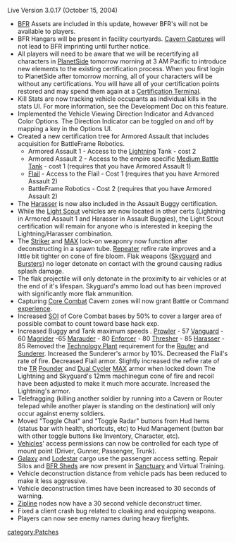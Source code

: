 Live Version 3.0.17 (October 15, 2004)

- [BFR](../BFR.md) Assets are included in this update, however
  BFR's will not be available to players.
- BFR Hangars will be present in facility courtyards. [Cavern
  Captures](../Cavern_Captures.md) will not lead to BFR
  imprinting until further notice.
- All players will need to be aware that we will be recertifying all
  characters in [PlanetSide](../PlanetSide.md) tomorrow morning
  at 3 AM Pacific to introduce new elements to the existing
  certification process. When you first login to PlanetSide after
  tomorrow morning, all of your characters will be without any
  certifications. You will have all of your certification points
  restored and may spend them again at a [Certification
  Terminal](../Certification_Terminal.md).
- Kill Stats are now tracking vehicle occupants as individual kills in
  the stats UI. For more information, see the Development Doc on this
  feature.
- Implemented the Vehicle Viewing Direction Indicator and Advanced
  Color Options. The Direction Indicator can be toggled on and off by
  mapping a key in the Options UI.
- Created a new certification tree for Armored Assault that includes
  acquisition for BattleFrame Robotics.
  - Armored Assault 1 - Access to the
    [Lightning](../Lightning.md) Tank - cost 2
  - Armored Assault 2 - Access to the empire specific [Medium Battle
    Tank](../Medium_Battle_Tank.md) - cost 1 (requires that you
    have Armored Assault 1)
  - [Flail](../Flail.md) - Access to the Flail - Cost 1
    (requires that you have Armored Assault 2)
  - BattleFrame Robotics - Cost 2 (requires that you have Armored
    Assault 2)
- The [Harasser](../Harasser.md) is now also included in the
  Assault Buggy certification.
- While the [Light Scout](../Light_Scout.md) vehicles are now
  located in other certs (Lightning in Armored Assault 1 and Harasser
  in Assault Buggies), the Light Scout certification will remain for
  anyone who is interested in keeping the Lightning/Harasser
  combination.
- The [Striker](../Striker.md) and [MAX](../MAX.md) lock-on
  weaponry now function after deconstructing in a spawn tube.
  [Repeater](../Repeater.md) refire rate improves and a little
  bit tighter on cone of fire bloom. Flak weapons
  ([Skyguard](../Skyguard.md) and [Bursters](../Burster.md))
  no loger detonate on contact with the ground causing radius splash
  damage.
- The flak projectile will only detonate in the proximity to air
  vehicles or at the end of it's lifespan. Skyguard's ammo load out
  has been improved with significantly more flak ammunition.
- Capturing [Core Combat](../Core_Combat.md) Cavern zones will
  now grant Battle or Command [experience](experience.md).
- Increased [SOI](../SOI.md) of Core Combat bases by 50% to cover
  a larger area of possible combat to count toward base hack exp.
- Increased Buggy and Tank maximum speeds .
  [Prowler](../Prowler.md) - 57 [Vanguard](../Vanguard.md) -
  60 [Magrider](../Magrider.md) -65
  [Marauder](../Marauder.md) - 80
  [Enforcer](../Enforcer.md) - 80
  [Thresher](../Thresher.md) - 85
  [Harasser](../Harasser.md) - 85 Removed the [Technology
  Plant](../Technology_Plant.md) requirement for the
  [Router](../Router.md) and [Sunderer](../Sunderer.md).
  Increased the Sunderer's armor by 10%. Decreased the Flail's rate of
  fire. Decreased Flail armor. Slightly increased the refire rate of
  the [TR](../TR.md) [Pounder](../Pounder.md) and [Dual
  Cycler](../Dual_Cycler.md) [MAX](../MAX.md) armor when
  locked down The Lightning and Skyguard's 12mm machinegun cone of
  fire and recoil have been adjusted to make it much more accurate.
  Increased the Lightning's armor.
- Telefragging (killing another soldier by running into a Cavern or
  Router telepad while another player is standing on the destination)
  will only occur against enemy soldiers.
- Moved "Toggle Chat" and "Toggle Radar" buttons from Hud Items
  (status bar with health, shortcuts, etc) to Hud Management (button
  bar with other toggle buttons like Inventory, Character, etc).
- [Vehicles](../Vehicle.md)' access permissions can now be
  controlled for each type of mount point (Driver, Gunner, Passenger,
  Trunk).
- [Galaxy](../vehicles/Galaxy.md) and [Lodestar](../Lodestar.md)
  cargo use the passenger access setting. Repair Silos and [BFR
  Sheds](../BFR_Shed.md) are now present in
  [Sanctuary](../Sanctuary.md) and Virtual Training.
- Vehicle deconstruction distance from vehicle pads has been reduced
  to make it less aggressive.
- Vehicle deconstruction times have been increased to 30 seconds of
  warning.
- [Zipline](../Zipline.md) nodes now have a 30 second vehicle
  deconstruct timer.
- Fixed a client crash bug related to cloaking and equipping weapons.
- Players can now see enemy names during heavy firefights.

[category:Patches](category:Patches.md)
